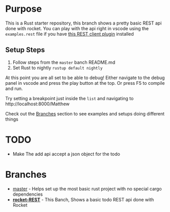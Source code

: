 # Purpose
This is a Rust starter repository, this branch shows a pretty basic REST api done with rocket. You can play with the api right in vscode using the `examples.rest` file if you have [this REST client plugin](https://marketplace.visualstudio.com/items?itemName=humao.rest-client) installed 

## Setup Steps
1. Follow steps from the `master` banch README.md
2. Set Rust to nightly `rustup default nightly`

At this point you are all set to be able to debug! Either navigate to the debug panel in vscode and press the play button at the top. Or press F5 to compile and run.

Try setting a breakpoint just inside the `list` and navigating to http://localhost:8000/Matthew 

Check out the [Branches](#branches) section to see examples and setups doing different things

# TODO
 * Make The add api accept a json object for the todo

# Branches
 * [master](https://github.com/Matthew-Smith/rust_starter) - Helps set up the most basic rust project with no special cargo dependencies
 * [**rocket-REST**](https://github.com/Matthew-Smith/rust_starter/tree/rocket-REST) - This Banch, Shows a basic todo REST api done with Rocket
